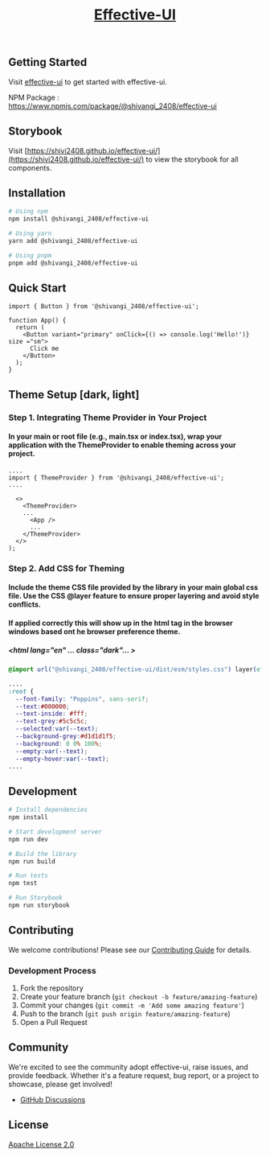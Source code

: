 <p align="center">
  <a href="https://www.npmjs.com/package/@shivangi_2408/effective-ui">
      <h1 align="center">Effective-UI</h1>
  </a>
</p>
</br>



## Getting Started

Visit <a aria-label="effective-ui learn" href="https://github.com/shivi2408/effective-ui">effective-ui</a> to get started with effective-ui.

NPM Package : https://www.npmjs.com/package/@shivangi_2408/effective-ui

## Storybook

Visit [https://shivi2408.github.io/effective-ui/](https://shivi2408.github.io/effective-ui/) to view the storybook for all components.


## Installation

```bash
# Using npm
npm install @shivangi_2408/effective-ui

# Using yarn
yarn add @shivangi_2408/effective-ui

# Using pnpm
pnpm add @shivangi_2408/effective-ui
```

## Quick Start

```tsx
import { Button } from '@shivangi_2408/effective-ui';

function App() {
  return (
    <Button variant="primary" onClick={() => console.log('Hello!')} size ="sm">
      Click me
    </Button>
  );
}
```

## Theme Setup [dark, light]

### Step 1. Integrating Theme Provider in Your Project

#### In your main or root file (e.g., main.tsx or index.tsx), wrap your application with the ThemeProvider to enable theming across your project.

```tsx
....
import { ThemeProvider } from '@shivangi_2408/effective-ui';
....

  <>
    <ThemeProvider>
    ...
      <App />
      ...
    </ThemeProvider>
  </>
);

```


### Step 2. Add CSS for Theming
#### Include the theme CSS file provided by the library in your main global css file. Use the CSS @layer feature to ensure proper layering and avoid style conflicts.
#### If applied correctly this will show up in the html tag in the browser windows based ont he browser preference theme.
##### <html lang="en" ...  class="dark"... >
```css
@import url("@shivangi_2408/effective-ui/dist/esm/styles.css") layer(effective-ui);

....
:root {
  --font-family: "Poppins", sans-serif;
  --text:#000000;
  --text-inside: #fff;
  --text-grey:#5c5c5c;
  --selected:var(--text);
  --background-grey:#d1d1d1f5;
  --background: 0 0% 100%;
  --empty:var(--text);
  --empty-hover:var(--text);
....

```

## Development

```bash
# Install dependencies
npm install

# Start development server
npm run dev

# Build the library
npm run build

# Run tests
npm test

# Run Storybook
npm run storybook
```

## Contributing

We welcome contributions! Please see our [Contributing Guide](CONTRIBUTING.md) for details.

### Development Process

1. Fork the repository
2. Create your feature branch (`git checkout -b feature/amazing-feature`)
3. Commit your changes (`git commit -m 'Add some amazing feature'`)
4. Push to the branch (`git push origin feature/amazing-feature`)
5. Open a Pull Request

## Community

We're excited to see the community adopt effective-ui, raise issues, and provide feedback.
Whether it's a feature request, bug report, or a project to showcase, please get involved!
- [GitHub Discussions](https://github.com/effective-ui/effective-ui/discussions)


## License

[Apache License 2.0](https://github.com/shivi2408/effective-ui/blob/main/LICENSE)
